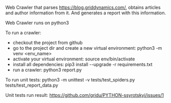 Web Crawler that parses https://blog.griddynamics.com/, obtains articles and author information from it. 
And generates a report with this information.

Web Crawler runs on python3

To run a crawler:
- checkout the project from github
- go to the project dir and create a new virtual environment:
    python3 -m venv <env_name>
- activate your virtual environment:
    source env/bin/activate
- install all dependencies: 
    pip3 install --upgrade -r requirements.txt
- run a crawler: 
    python3 report.py
    
To run unit tests:
python3 -m unittest -v tests/test_spiders.py tests/test_report_data.py

Unit tests run result: https://github.com/gridu/PYTHON-ssyrotskyi/issues/1


